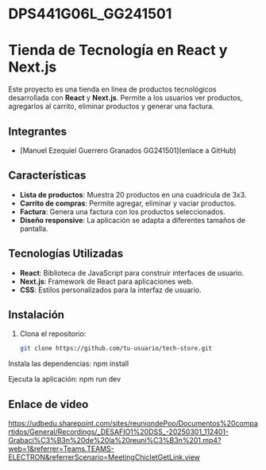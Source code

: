 # DPS441G06L_GG241501


# Tienda de Tecnología en React y Next.js

Este proyecto es una tienda en línea de productos tecnológicos desarrollada con **React** y **Next.js**. Permite a los usuarios ver productos, agregarlos al carrito, eliminar productos y generar una factura.

## Integrantes
- [Manuel Ezequiel Guerrero Granados GG241501](enlace a GitHub)

## Características
- **Lista de productos**: Muestra 20 productos en una cuadrícula de 3x3.
- **Carrito de compras**: Permite agregar, eliminar y vaciar productos.
- **Factura**: Genera una factura con los productos seleccionados.
- **Diseño responsive**: La aplicación se adapta a diferentes tamaños de pantalla.

## Tecnologías Utilizadas
- **React**: Biblioteca de JavaScript para construir interfaces de usuario.
- **Next.js**: Framework de React para aplicaciones web.
- **CSS**: Estilos personalizados para la interfaz de usuario.

## Instalación
1. Clona el repositorio:
   ```bash
   git clone https://github.com/tu-usuario/tech-store.git

Instala las dependencias:
npm install

Ejecuta la aplicación:
npm run dev

## Enlace de video 

https://udbedu.sharepoint.com/sites/reuniondePoo/Documentos%20compartidos/General/Recordings/_DESAFIO1%20DSS_-20250301_112401-Grabaci%C3%B3n%20de%20la%20reuni%C3%B3n%201.mp4?web=1&referrer=Teams.TEAMS-ELECTRON&referrerScenario=MeetingChicletGetLink.view
